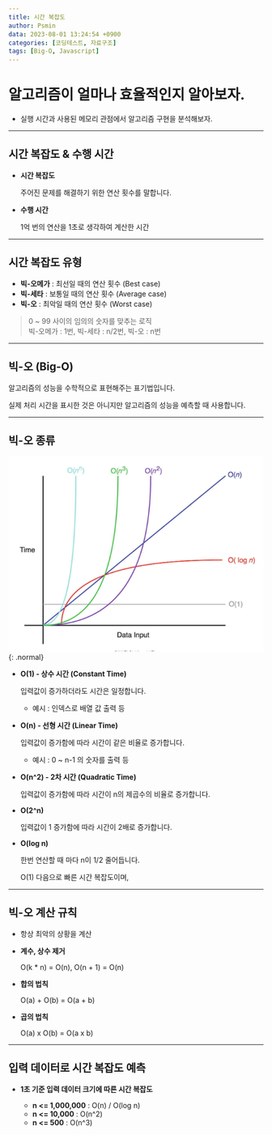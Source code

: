 ```yaml
---
title: 시간 복잡도
author: Psmin
data: 2023-08-01 13:24:54 +0900
categories: [코딩테스트, 자료구조]
tags: [Big-O, Javascript]
---
```


# 알고리즘이 얼마나 효율적인지 알아보자.

- 실행 시간과 사용된 메모리 관점에서 알고리즘 구현을 분석해보자.

---

## 시간 복잡도 & 수행 시간

- **시간 복잡도**

  주어진 문제를 해결하기 위한 연산 횟수를 말합니다.

- **수행 시간**

  1억 번의 연산을 1초로 생각하여 계산한 시간

---

## 시간 복잡도 유형

- **빅-오메가** : 최선일 때의 연산 횟수 (Best case)
- **빅-세타** : 보통일 때의 연산 횟수 (Average case)
- **빅-오** : 최악일 때의 연산 횟수 (Worst case)

> 0 ~ 99 사이의 임의의 숫자를 맞추는 로직  
> 빅-오메가 : 1번, 빅-세타 : n/2번, 빅-오 : n번

---

## 빅-오 (Big-O)

알고리즘의 성능을 수학적으로 표현해주는 표기법입니다.

실제 처리 시간을 표시한 것은 아니지만 알고리즘의 성능을 예측할 때 사용합니다.

---

## 빅-오 종류

![Big-O](/assets/img/big-o.png){: .normal}

- **O(1) - 상수 시간 (Constant Time)**

  입력값이 증가하더라도 시간은 일정합니다.

  - 예시 : 인덱스로 배열 값 출력 등

- **O(n) - 선형 시간 (Linear Time)**

  입력값이 증가함에 따라 시간이 같은 비율로 증가합니다.

  - 예시 : 0 ~ n-1 의 숫자를 출력 등

- **O(n^2) - 2차 시간 (Quadratic Time)**

  입력값이 증가함에 따라 시간이 n의 제곱수의 비율로 증가합니다.

- **O(2^n)**

  입력값이 1 증가함에 따라 시간이 2배로 증가합니다.

- **O(log n)**

  한번 연산할 때 마다 n이 1/2 줄어듭니다.

  O(1) 다음으로 빠른 시간 복잡도이며,

---

## 빅-오 계산 규칙

- 항상 최악의 상황을 계산

- **계수, 상수 제거**

  O(k \* n) = O(n), O(n + 1) = O(n)

- **합의 법칙**

  O(a) + O(b) = O(a + b)

- **곱의 법칙**

  O(a) x O(b) = O(a x b)

---

## 입력 데이터로 시간 복잡도 예측

- **1초 기준 입력 데이터 크기에 따른 시간 복잡도**

  - **n <= 1,000,000** : O(n) / O(log n)
  - **n <= 10,000** : O(n^2)
  - **n <= 500** : O(n^3)
